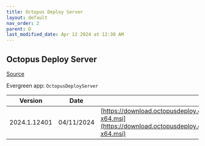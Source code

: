```yaml
---
title: Octopus Deploy Server
layout: default
nav_order: 2
parent: O
last_modified_date: Apr 12 2024 at 12:30 AM
---
```


## Octopus Deploy Server

[Source](https://octopus.com/)

Evergreen app: `OctopusDeployServer`

| Version      | Date       | URI                                                                                                                                                |
| ------------ | ---------- | -------------------------------------------------------------------------------------------------------------------------------------------------- |
| 2024.1.12401 | 04/11/2024 | [https://download.octopusdeploy.com/octopus/Octopus.2024.1.12401-x64.msi](https://download.octopusdeploy.com/octopus/Octopus.2024.1.12401-x64.msi) |
